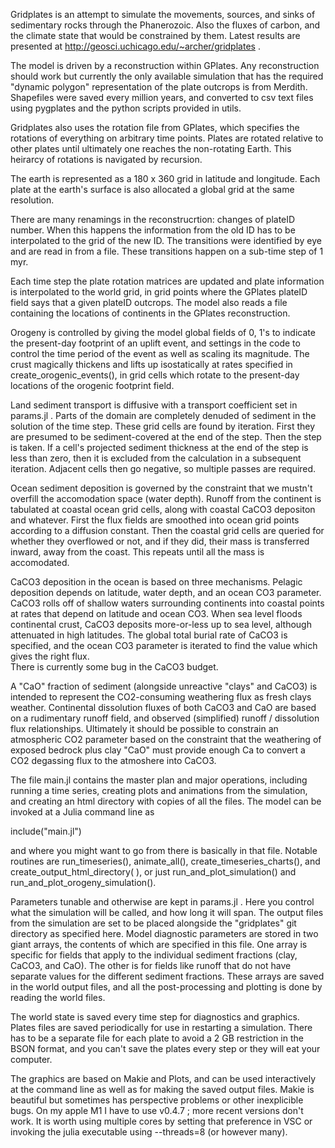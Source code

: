 Gridplates is an attempt to simulate the movements, sources, and sinks of sedimentary rocks through the Phanerozoic. Also the fluxes of carbon, and the climate state that would be constrained by them.  Latest results are presented at http://geosci.uchicago.edu/~archer/gridplates .  

The model is driven by a reconstruction within GPlates.  Any reconstruction should work but currently the only available simulation that has the required "dynamic polygon" representation of the plate outcrops is from Merdith.  Shapefiles were saved every million years, and converted to csv text files using pygplates and the python scripts provided in utils.  

Gridplates also uses the rotation file from GPlates, which specifies the rotations of everything on arbitrary time points.  Plates are rotated relative to other plates until ultimately one reaches the non-rotating Earth.  This heirarcy of rotations is navigated by recursion.

The earth is represented as a 180 x 360 grid in latitude and longitude.  Each plate at the earth's surface is also allocated a global grid at the same resolution.  

There are many renamings in the reconstrucrtion: changes of plateID number.  When this happens the information from the old ID has to be interpolated to the grid of the new ID.  The transitions were identified by eye and are read in from a file.  These transitions happen on a sub-time step of 1 myr.  

Each time step the plate rotation matrices are updated and plate information is interpolated to the world grid, in grid points where the GPlates plateID field says that a given plateID outcrops.  The model also reads a file containing the locations of continents in the GPlates reconstruction.  

Orogeny is controlled by giving the model global fields of 0, 1's to indicate the present-day footprint of an uplift event, and settings in the code to control the time period of the event as well as scaling its magnitude.  The crust magically thickens and lifts up isostatically at rates specified in create_orogenic_events(), in grid cells which rotate to the present-day locations of the orogenic footprint field.  

Land sediment transport is diffusive with a transport coefficient set in params.jl . Parts of the domain are completely denuded of sediment in the solution of the time step.  These grid cells are found by iteration.  First they are presumed to be sediment-covered at the end of the step.  Then the step is taken.  If a cell's projected sediment thickness at the end of the step is less than zero, then it is excluded from the calculation in a subsequent iteration.  Adjacent cells then go negative, so multiple passes are required.  

Ocean sediment deposition is governed by the constraint that we mustn't overfill the accomodation space (water depth).  Runoff from the continent is tabulated at coastal ocean grid cells, along with coastal CaCO3 depositon and whatever.  First the flux fields are smoothed into ocean grid points according to a diffusion constant.  Then the coastal grid cells are queried for whether they overflowed or not, and if they did, their mass is transferred inward, away from the coast.  This repeats until all the mass is accomodated. 

CaCO3 deposition in the ocean is based on three mechanisms.  Pelagic deposition depends on latitude, water depth, and an ocean CO3 parameter.  CaCO3 rolls off of shallow waters surrounding continents into coastal points at rates that depend on latitude and ocean CO3.  When sea level floods continental crust, CaCO3 deposits more-or-less up to sea level, although attenuated in high latitudes.  The global total burial rate of CaCO3 is specified, and the ocean CO3 parameter is iterated to find the value which gives the right flux.  
There is currently some bug in the CaCO3 budget.  

A "CaO" fraction of sediment (alongside unreactive "clays" and CaCO3) is intended to represent the CO2-consuming weathering flux as fresh clays weather.  Continental dissolution fluxes of both CaCO3 and CaO are based on a rudimentary runoff field, and observed (simplified) runoff / dissolution flux relationships.  Ultimately it should be possible to constrain an atmospheric CO2 parameter based on the constraint that the weathering of exposed bedrock plus clay "CaO" must provide enough Ca to convert a CO2 degassing flux to the atmoshere into CaCO3. 

The file main.jl contains the master plan and major operations, including running a time series, creating plots and animations from the simulation, and creating an html directory with copies of all the files.  The model can be invoked at a Julia command line as 

include("main.jl")

and where you might want to go from there is basically in that file.  Notable routines are run_timeseries(), animate_all(), create_timeseries_charts(), and create_output_html_directory( ), or just run_and_plot_simulation() and run_and_plot_orogeny_simulation().  

Parameters tunable and otherwise are kept in params.jl .  Here you control what the simulation will be called, and how long it will span.  The output files from the simulation are set to be placed alongside the "gridplates" git directory as specified here.  Model diagnostic parameters are stored in two giant arrays, the contents of which are specified in this file.  One array is specific for fields that apply to the individual sediment fractions (clay, CaCO3, and CaO).  The other is for fields like runoff that do not have separate values for the different sediment fractions.  These arrays are saved in the world output files, and all the post-processing and plotting is done by reading the world files.  

The world state is saved every time step for diagnostics and graphics.  Plates files are saved periodically for use in restarting a simulation.  There has to be a separate file for each plate to avoid a 2 GB restriction in the BSON format, and you can't save the plates every step or they will eat your computer.  

The graphics are based on Makie and Plots, and can be used interactively at the command line as well as for making the saved output files. Makie is beautiful but sometimes has perspective problems or other inexplicible bugs.  On my apple M1 I have to use v0.4.7 ; more recent versions don't work.  It is worth using multiple cores by setting that preference in VSC or invoking the julia executable using --threads=8 (or however many).  






